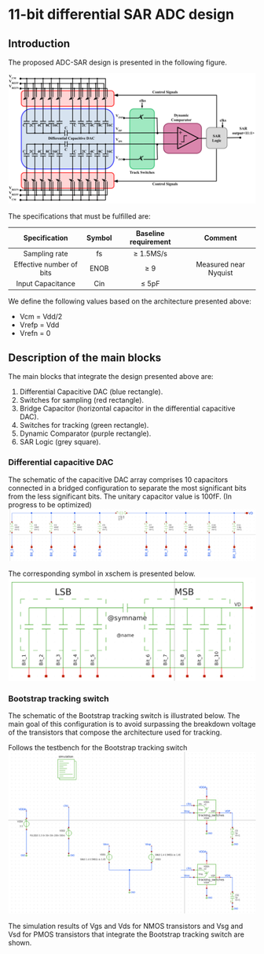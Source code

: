 # 11-bit differential SAR ADC design

## Introduction

The proposed ADC-SAR design is presented in the following figure.

![ADC_SAR proposal](./Images/SAR_ADC.png)

The specifications that must be fulfilled are:

|Specification|Symbol|Baseline requirement|Comment|
|:--:|:--:|:----------:|:----------:|
|Sampling rate|fs|≥ 1.5MS/s|||
|Effective number of bits|ENOB|≥ 9|Measured near Nyquist|
|Input Capacitance|Cin|≤ 5pF||

We define the following values based on the architecture presented above:

- Vcm = Vdd/2​
- Vrefp = Vdd​
- Vrefn = 0

## Description of the main blocks

The main blocks that integrate the design presented above are:

1) Differential Capacitive DAC (blue rectangle).
2) Switches for sampling (red rectangle).
3) Bridge Capacitor (horizontal capacitor in the differential capacitive DAC).
4) Switches for tracking (green rectangle).
5) Dynamic Comparator (purple rectangle).
6) SAR Logic (grey square).

### Differential capacitive DAC
The schematic of the capacitive DAC array comprises 10 capacitors connected in a bridged configuration to separate the most significant bits from the less significant bits. The unitary capacitor value is 100fF. (In progress to be optimized)
![Differential capacitive DAC schematic](./Images/Differential_capacitive_DAC_array_sch.png)

The corresponding symbol in xschem is presented below.
![Differential capacitive DAC symbol](./Images/Differential_capacitive_DAC_array.png)

### Bootstrap tracking switch
The schematic of the Bootstrap tracking switch is illustrated below. The main goal of this configuration is to avoid surpassing the breakdown voltage of the transistors that compose the architecture used for tracking.

Follows the testbench for the Bootstrap tracking switch
![Bootstrap tracking switch testbench](./Images/tracking_switches_tb.png)

The simulation results of Vgs and Vds for NMOS transistors and Vsg and Vsd for PMOS transistors that integrate the Bootstrap tracking switch are shown.

